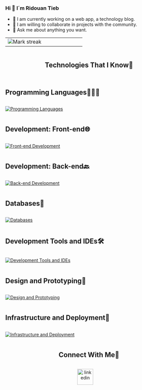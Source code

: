 ### Hi 👋 I´m Ridouan Tieb 

- 🔭 I am currently working on a web app, a technology blog.
- 👯 I am willing to collaborate in projects with the community.
- 💬 Ask me about anything you want.

<!--- stats & Trophy (start) -->
<p align="center">
  <!--- stats (start) -->
<table align="center">
<tr border="none">
<td width="50%" align="center">
  <img  title="🔥 Get streak stats for your profile at git.io/streak-stats" alt="Mark streak" src="https://github-readme-streak-stats.herokuapp.com/?user=ridoutdev&theme=dark&hide_border=false" /> 
</td>
  <td>
    <!-- Stats Languages 
    <img  align="center"  src="https://github-readme-stats.anuraghazra1.vercel.app/api/top-langs/?username=1010nishant&theme=dark&hide_border=false&no-bg=true&no-frame=true&langs_count=10"/> -->
  </td>
</tr>
</table>
<!--- stats (end) -->

<!--h1 without bottom border-->
<div id="user-content-toc">
  <ul align="center">
    <summary><h2 style="display: inline-block">Technologies That I Know👨</h2></summary>
  </ul>
</div>

<!-- Programming Languages -->
<summary><h2 style="display: inline-block">Programming Languages👨🏻‍💻</h2></summary>
<p>
  <a href="https://skillicons.dev">
    <img src="https://skillicons.dev/icons?i=java,js,kotlin,cs,py,bash&perline=6" alt="Programming Languages"/>
  </a>
</p>

<!-- Development: Front-end -->
<summary><h2 style="display: inline-block">Development: Front-end🌐</h2></summary>
<p>
  <a href="https://skillicons.dev">
    <img src="https://skillicons.dev/icons?i=html,css,bootstrap&perline=3" alt="Front-end Development"/>
  </a>
</p>

<!-- Development: Back-end -->
<summary><h2 style="display: inline-block">Development: Back-end🔙</h2></summary>
<p>
  <a href="https://skillicons.dev">
    <img src="https://skillicons.dev/icons?i=dotnet,py,java&perline=3" alt="Back-end Development"/>
  </a>
</p>

<!-- Databases -->
<summary><h2 style="display: inline-block">Databases💾</h2></summary>
<p>
  <a href="https://skillicons.dev">
    <img src="https://skillicons.dev/icons?i=mongodb,mysql&perline=2" alt="Databases"/>
  </a>
</p>

<!-- Development Tools and IDEs -->
<summary><h2 style="display: inline-block">Development Tools and IDEs🛠️</h2></summary>
<p>
  <a href="https://skillicons.dev">
    <img src="https://skillicons.dev/icons?i=vscode,visualstudio,github,androidstudio&perline=4" alt="Development Tools and IDEs"/>
  </a>
</p>

<!-- Design and Prototyping -->
<summary><h2 style="display: inline-block">Design and Prototyping🎨</h2></summary>
<p>
  <a href="https://skillicons.dev">
    <img src="https://skillicons.dev/icons?i=figma&perline=1" alt="Design and Prototyping"/>
  </a>
</p>

<!-- Infrastructure and Deployment -->
<summary><h2 style="display: inline-block">Infrastructure and Deployment🚀</h2></summary>
<p>
  <a href="https://skillicons.dev">
    <img src="https://skillicons.dev/icons?i=docker,firebase,linux&perline=3" alt="Infrastructure and Deployment"/>
  </a>
</p>

<!-- Connect with me -->
<!--h2 without bottom border-->
<div id="user-content-toc">
  <ul align="center">
    <summary><h2 style="display: inline-block">Connect With Me🤝</h2></summary>
  </ul>
</div>
<!--icons and links-->
<p align="center">
<a href="https://www.linkedin.com/in/ridouantieb/" target="blank"><img align="center" src="https://user-images.githubusercontent.com/88904952/234979284-68c11d7f-1acc-4f0c-ac78-044e1037d7b0.png" alt="linkedin" height="50" width="50" /></a>
